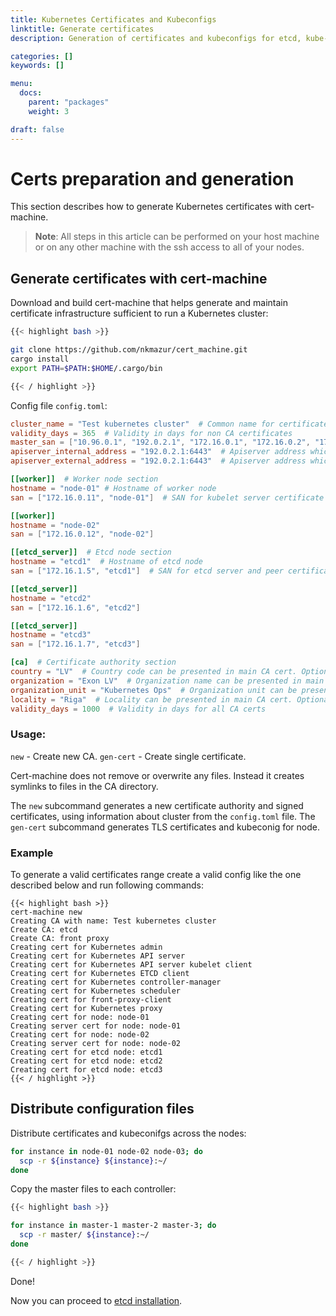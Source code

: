 ```yaml
---
title: Kubernetes Certificates and Kubeconfigs
linktitle: Generate certificates
description: Generation of certificates and kubeconfigs for etcd, kube-apiserver, kubelet, etc.

categories: []
keywords: []

menu:
  docs:
    parent: "packages"
    weight: 3

draft: false
---
```


# Certs preparation and generation

This section describes how to generate Kubernetes certificates with cert-machine.

> **Note**: All steps in this article can be performed on your host machine or on any other machine with the ssh access to all of your nodes.

## Generate certificates with cert-machine

Download and build cert-machine that helps generate and maintain certificate infrastructure sufficient to run a Kubernetes cluster:
```bash
{{< highlight bash >}}

git clone https://github.com/nkmazur/cert_machine.git
cargo install
export PATH=$PATH:$HOME/.cargo/bin

{{< / highlight >}}
```

Config file `config.toml`:

```toml
cluster_name = "Test kubernetes cluster"  # Common name for certificate authority
validity_days = 365  # Validity in days for non CA certificates
master_san = ["10.96.0.1", "192.0.2.1", "172.16.0.1", "172.16.0.2", "172.16.0.3", "m1-test", "m2-test", "m3-test"]  # SAN for kube-apiserver certificate
apiserver_internal_address = "192.0.2.1:6443"  # Apiserver address which will be writen in all kubeconfig files exclude admin.kubeconfig
apiserver_external_address = "192.0.2.1:6443"  # Apiserver address which will be writen in admin and user kubeconfigs

[[worker]]  # Worker node section
hostname = "node-01" # Hostname of worker node
san = ["172.16.0.11", "node-01"]  # SAN for kubelet server certificate

[[worker]]
hostname = "node-02"
san = ["172.16.0.12", "node-02"]

[[etcd_server]]  # Etcd node section
hostname = "etcd1"  # Hostname of etcd node
san = ["172.16.1.5", "etcd1"]  # SAN for etcd server and peer certificate

[[etcd_server]]
hostname = "etcd2"
san = ["172.16.1.6", "etcd2"]

[[etcd_server]]
hostname = "etcd3"
san = ["172.16.1.7", "etcd3"]

[ca]  # Certificate authority section
country = "LV"  # Country code can be presented in main CA cert. Optional
organization = "Exon LV"  # Organization name can be presented in main CA cert. Optional
organization_unit = "Kubernetes Ops"  # Organization unit can be presented in main CA cert. Optional
locality = "Riga"  # Locality can be presented in main CA cert. Optional
validity_days = 1000  # Validity in days for all CA certs
```

### Usage:

`new` - Create new CA.
`gen-cert` - Create single certificate.

Cert-machine does not remove or overwrite any files. Instead it creates symlinks to files in the CA directory.



The `new` subcommand generates a new certificate authority and signed certificates, using information about cluster from the `config.toml` file.
The `gen-cert` subcommand generates TLS certificates and kubeconig for node.

### Example

To generate a valid certificates range create a valid config like the one described below and run following commands:

```
{{< highlight bash >}}
cert-machine new
Creating CA with name: Test kubernetes cluster
Create CA: etcd
Create CA: front proxy
Creating cert for Kubernetes admin
Creating cert for Kubernetes API server
Creating cert for Kubernetes API server kubelet client
Creating cert for Kubernetes ETCD client
Creating cert for Kubernetes controller-manager
Creating cert for Kubernetes scheduler
Creating cert for front-proxy-client
Creating cert for Kubernetes proxy
Creating cert for node: node-01
Creating server cert for node: node-01
Creating cert for node: node-02
Creating server cert for node: node-02
Creating cert for etcd node: etcd1
Creating cert for etcd node: etcd2
Creating cert for etcd node: etcd3
{{< / highlight >}}
```

## Distribute configuration files

Distribute certificates and kubeconifgs across the nodes:
```bash
for instance in node-01 node-02 node-03; do
  scp -r ${instance} ${instance}:~/
done
```

Copy the master files to each controller:

```bash
{{< highlight bash >}}

for instance in master-1 master-2 master-3; do
  scp -r master/ ${instance}:~/
done

{{< / highlight >}}
```

Done!

Now you can proceed to [etcd installation](/installation/packages/4etcd).
